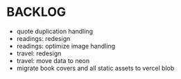 # BACKLOG

- quote duplication handling
- readings: redesign
- readings: optimize image handling
- travel: redesign
- travel: move data to neon
- migrate book covers and all static assets to vercel blob

